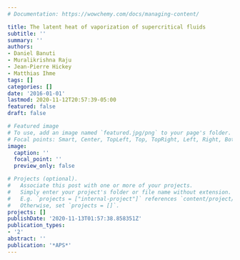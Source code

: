 ```yaml
---
# Documentation: https://wowchemy.com/docs/managing-content/

title: The latent heat of vaporization of supercritical fluids
subtitle: ''
summary: ''
authors:
- Daniel Banuti
- Muralikrishna Raju
- Jean-Pierre Hickey
- Matthias Ihme
tags: []
categories: []
date: '2016-01-01'
lastmod: 2020-11-12T20:57:39-05:00
featured: false
draft: false

# Featured image
# To use, add an image named `featured.jpg/png` to your page's folder.
# Focal points: Smart, Center, TopLeft, Top, TopRight, Left, Right, BottomLeft, Bottom, BottomRight.
image:
  caption: ''
  focal_point: ''
  preview_only: false

# Projects (optional).
#   Associate this post with one or more of your projects.
#   Simply enter your project's folder or file name without extension.
#   E.g. `projects = ["internal-project"]` references `content/project/deep-learning/index.md`.
#   Otherwise, set `projects = []`.
projects: []
publishDate: '2020-11-13T01:57:38.858351Z'
publication_types:
- '2'
abstract: ''
publication: '*APS*'
---
```

